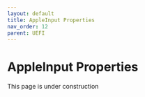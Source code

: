 ```yaml
---
layout: default
title: AppleInput Properties
nav_order: 12
parent: UEFI
---
```


# AppleInput Properties

This page is under construction